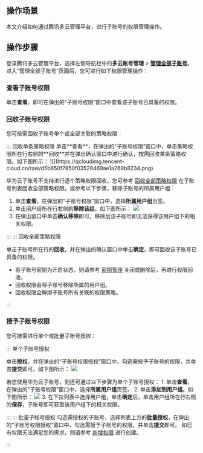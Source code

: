## 操作场景
本文介绍如何通过腾讯多云管理平台，进行子账号的权限管理操作。

## 操作步骤

登录腾讯多云管理平台，选择左侧导航栏中的**多云账号管理** > **[管理全部子账号](https://cmp.tencent.cn/account/sub-account)**。进入“管理全部子账号”页面后，您可进行如下权限管理操作：


### 查看子账号权限 
单击**查看**，即可在弹出的“子账号权限”窗口中查看该子账号已具备的权限。


### 回收子账号权限
您可按需回收子账号单个或全部关联的策略权限：

<dx-tabs>
::: 回收单条策略权限
单击**查看**，在弹出的“子账号权限”窗口中，单击策略权限所在行右侧的**回收**并在弹出确认窗口中进行确认，按需回收某条策略权限。如下图所示：
![](https://qcloudimg.tencent-cloud.cn/raw/d5b650f7850f03528469ae1a269b8234.png)

华为云子账号不支持进行逐个策略权限回收，您可参考 [回收全部策略权限](#allPermissions) 在子账号列表回收全部策略权限。或参考以下步骤，移除子账号的所属用户组：
1. 单击**查看**，在弹出的“子账号权限”窗口中，选择**所属用户组**页签。
2. 单击用户组所在行右侧的**移除该组**。如下图所示：
![](https://qcloudimg.tencent-cloud.cn/raw/d532e809ae23c024a27d34e5bd46db0f.png)
3. 在弹出窗口中单击**确认移除**即可。移除后该子账号即无法获得该用户组下的相关权限。


:::
::: 回收全部策略权限[](id:allPermissions)

单击子账号所在行的**回收**，并在弹出的确认窗口中单击**确定**，即可回收该子账号已具备的权限。
<dx-alert infotype="explain" title="">
- 若子账号密钥为开启状态，则请参考 [密钥管理](https://cloud.tencent.com/document/product/1522/67326) 关闭或删除后，再进行权限回收。
- 回收权限会将子账号移除所属的用户组。
- 回收权限会解绑子账号所有关联的权限策略。
</dx-alert>

:::
</dx-tabs>




### 授予子账号权限
您可按需进行单个或批量子账号授权：

<dx-tabs>
::: 单个子账号授权

单击**授权**，并在弹出的“子账号权限授权”窗口中，勾选需授予子账号的权限，并单击**提交**即可。如下图所示：
![](https://qcloudimg.tencent-cloud.cn/raw/10a620e832fb6f593665ecca6441f135.png)


若您使用华为云子账号，则还可通过以下步骤为单个子账号授权：
    1. 单击**查看**，在弹出的“子账号权限”窗口中，选择**所属用户组**页签。
    2. 单击**添加到用户组**。如下图所示：
![](https://qcloudimg.tencent-cloud.cn/raw/7e0924d9ec7cd3a0552c342f04a5ee1d.png)
    3. 在下拉列表中选择用户组，单击**确定**后，单击用户组所在行右侧的**保存**，子账号即可获取该用户组下的相关权限。


:::
::: 批量子帐号授权
勾选需授权的子账号，选择列表上方的**批量授权**，在弹出的“子账号权限授权”窗口中，勾选需授予子账号的权限，并单击**提交**即可。
如已有权限无法满足您的需求，则请参考 [新增权限](https://cloud.tencent.com/document/product/1522/66822#addPermissions) 进行创建。


:::
</dx-tabs>
